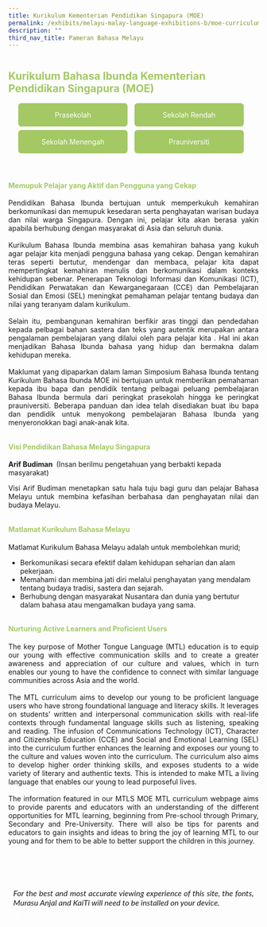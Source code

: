 ```yaml
---
title: Kurikulum Kementerian Pendidikan Singapura (MOE)
permalink: /exhibits/melayu-malay-language-exhibitions-b/moe-curriculum/
description: ""
third_nav_title: Pameran Bahasa Melayu
---
```

<html>
	<style>
.tab img{
   width: 80%;
 }
 .content table {
    width: 100%;
    font-family: arial, sans-serif;
     border-collapse: collapse;
}
td {
  border: 1px ;
  text-align: center;
  padding: 8px;
  width:60%;
}
table.center {
  margin-left:auto; 
  margin-right:auto;
  }
 .tab table {
   display: none;
}
.tab table:target {
  display: block;
}
.atab label {
    position: relative;
    display: block;
    background: #a3c864;
    color: #a3c864;
    font-weight: 700;
    padding: 10px;
    cursor: pointer;
 }
 .atab label::after {
  content: "+";
  font-size: 22px;
  position: absolute;
  right: 10px;
  top: 7px;
  transition: all 0.4s;
}
.atab input[type=checkbox]:checked + label::after,
.atab input[type=radio]:checked + label::after {
    content: 'x';
    right: 14px;
    top: 7px;
  //transform:rotate(-225deg);
   /* transform: rotate(90deg); */
}
.tab-content {
  overflow: hidden;
  display: none;
  width:100%; 
}
.atab{
  margin-bottom: 5px;
  width:100%;  
}
 image{
  height:auto;
 max-width:50%
 }
 
  .btntop {
    position: fixed;
    float: right;
    bottom: 20px;
    right: 80px;
    z-index: 99;
    boder: none;
    background-color: #3bb9ff;
    cursor: pointer;
    padding: 15px;
    boder-radius: 4px;
    color: #fff;
    font-weight: 600;
}
		.btnClass {
    display: inline-block;
    padding: 15px 20px;
    text-align: center;
    text-decoration: none;
    color: #fff;
    background-color:#a3c864;
    border-radius: 6px;
    outline: 0;
    cursor: pointer;
    margin-right: 10px;
    margin-bottom: 7px;
    width: 180px;
	}
		.btnClass:hover {
background-color: lightgrey;!important;
}
</style>
<h2 style="padding-top:12px;color:#a3c864;"><b>Kurikulum Bahasa Ibunda Kementerian Pendidikan Singapura (MOE)</b></h2>
<div style="margin-top:auto;margin-bottom:auto;text-align:center;">
<div class="tab">
  <a href="/ML-PreSch/"><div style="font-family:Calibri (Body);" class="btnClass lbML1">Prasekolah</div></a>
  <a href="/ML-PriSch/"><div style="font-family:Calibri (Body);" class="btnClass lbML1">Sekolah Rendah</div></a>
  <a href="/ML-Sec/"><div style="font-family:Calibri (Body);" class="btnClass lbML1">Sekolah Menengah</div></a>
  <a href="/ML-PreU/"><div style="font-family:Calibri (Body);" class="btnClass lbML1">Prauniversiti</div></a>
</div>  <br />
 <div style="margin-top:auto;margin-bottom:auto;text-align:left;">
 <h4 style="padding-top:12px;color:#a3c864;"><b>Memupuk Pelajar yang Aktif dan Pengguna yang Cekap </b></h4>
 <p style="text-align:justify;">
 Pendidikan Bahasa Ibunda bertujuan untuk memperkukuh kemahiran berkomunikasi dan memupuk kesedaran serta penghayatan warisan budaya dan nilai warga Singapura. Dengan ini, pelajar kita akan berasa yakin apabila berhubung dengan masyarakat di Asia dan seluruh dunia.
<br /><br />
Kurikulum Bahasa Ibunda membina asas kemahiran bahasa yang kukuh agar pelajar kita menjadi pengguna bahasa yang cekap. Dengan kemahiran teras seperti bertutur, mendengar dan membaca, pelajar kita dapat mempertingkat kemahiran menulis dan berkomunikasi dalam konteks kehidupan sebenar. Penerapan Teknologi Informasi dan Komunikasi (ICT), Pendidikan Perwatakan dan Kewarganegaraan (CCE) dan Pembelajaran Sosial dan Emosi (SEL) meningkat pemahaman pelajar tentang budaya dan nilai yang teranyam dalam kurikulum.
<br /><br />
Selain itu,  pembangunan kemahiran berfikir aras tinggi dan pendedahan kepada pelbagai bahan sastera dan teks yang autentik merupakan antara pengalaman pembelajaran yang dilalui oleh para pelajar kita . Hal ini akan menjadikan Bahasa Ibunda bahasa yang hidup dan bermakna dalam kehidupan mereka. 
<br /><br />
Maklumat yang dipaparkan dalam laman Simposium Bahasa Ibunda tentang Kurikulum Bahasa Ibunda MOE ini bertujuan untuk memberikan pemahaman kepada ibu bapa dan pendidik tentang pelbagai peluang pembelajaran Bahasa Ibunda bermula dari peringkat prasekolah hingga ke peringkat prauniversiti. Beberapa panduan dan idea telah disediakan buat ibu bapa dan pendidik untuk menyokong pembelajaran Bahasa Ibunda yang menyeronokkan bagi anak-anak kita.
 </p>
<h4 style="padding-top:12px;color:#a3c864;"> <b>Visi Pendidikan Bahasa Melayu Singapura </b></h4>
<p><strong> Arif Budiman </strong> (Insan berilmu pengetahuan yang berbakti kepada masyarakat)
<p style="text-align:justify;">Visi Arif Budiman menetapkan satu hala tuju bagi guru dan pelajar Bahasa Melayu untuk membina kefasihan berbahasa dan penghayatan nilai dan budaya Melayu.       
</p>
 <h4 style="padding-top:12px;color:#a3c864;"><b>Matlamat Kurikulum Bahasa Melayu </b> </h4>
 <p>Matlamat Kurikulum Bahasa Melayu adalah untuk membolehkan murid;</p>
 <ul>
 <li>Berkomunikasi secara efektif dalam kehidupan seharian dan alam pekerjaan.</li>
  <li>Memahami dan membina jati diri melalui penghayatan yang mendalam tentang budaya tradisi, sastera dan sejarah.</li>
   <li>Berhubung dengan masyarakat Nusantara dan dunia yang bertutur dalam bahasa atau mengamalkan budaya yang sama.</li>
 </ul>
 <h4 style="padding-top:12px;color:#a3c864;">Nurturing Active Learners and Proficient Users</h4>
  <div style="margin-top:auto;margin-bottom:auto;text-align:justify;">
<p> The key purpose of Mother Tongue Language (MTL) education is to equip our young with effective communication skills and to create a greater awareness and appreciation of our culture and values, which in turn enables our young to have the confidence to connect with similar language communities across Asia and the world.<br/><br/>
The MTL curriculum aims to develop our young to be proficient language users who have strong foundational language and literacy skills. It leverages on students’ written and interpersonal communication skills with real-life contexts through fundamental language skills such as listening, speaking and reading. The infusion of Communications Technology (ICT), Character and Citizenship Education (CCE) and Social and Emotional Learning (SEL)  into the curriculum further enhances the learning and exposes our young to the culture and values woven into the curriculum. The curriculum also aims to develop higher order thinking skills, and exposes students to a wide variety of literary and authentic texts. This is intended to make MTL a living language that enables our young to lead purposeful lives.<br/><br/>
The information featured in our MTLS MOE MTL curriculum webpage aims to provide parents and educators with an understanding of the different opportunities for MTL learning, beginning from Pre-school through Primary, Secondary and Pre-University. There will also be tips for parents and educators to gain insights and ideas to bring the joy of learning MTL to our young and for them to be able to better support the children in this journey.
</p>
 <br />
 <br/><br/><p style="font-size: 16px;font-family: Lato,sans-serif;font-style: italic;padding-top:12px;margin:10px;">For the best and most accurate viewing experience of this site, the fonts, Murasu Anjal and KaiTi will need to be installed on your device.</p>
<div class="btntop">
  <a href="#top" style="text-decoration:none;"><span style="color:white"><b>Top</b></span></a>
</div>